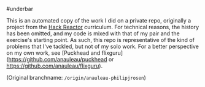 #underbar

This is an automated copy of the work I did on a private repo, originally a project from the [Hack Reactor](http://hackreactor.com) curriculum.  For technical reasons, the history has been omitted, and my code is mixed with that of my pair and the exercise's starting point.  As such, this repo is representative of the kind of problems that I've tackled, but not of my solo work.  For a better perspective on my own work, see [Puckhead and flixguru](https://github.com/anauleau/puckhead or https://github.com/anauleau/flixguru).

(Original branchname: `/origin/anauleau-philipjrosen`)
